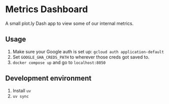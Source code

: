 # Metrics Dashboard

A small plot.ly Dash app to view some of our internal metrics.

 
## Usage


1. Make sure your Google auth is set up: `gcloud auth application-default`
2. Set `GOOGLE_GHA_CREDS_PATH` to wherever those creds got saved to.
3. `docker compose up` and go to `localhost:8050`


## Development environment

1. Install `uv`
2. `uv sync`
